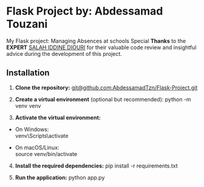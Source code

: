 # Flask Project by: Abdessamad Touzani
My Flask project: Managing Absences at schools
Special **Thanks** to the **EXPERT** [SALAH IDDINE DIOURI](https://github.com/diouri844) for their valuable code review and insightful advice during the development of this project.
## Installation

1. **Clone the repository:**
   [git@github.com:AbdessamadTzn/Flask-Project.git](https://github.com/AbdessamadTzn/Flask-Project.git)

2. **Create a virtual environment** (optional but recommended):
  python -m venv venv

3. **Activate the virtual environment:**
  * On Windows:  
      venv\Scripts\activate

  * On macOS/Linux:  
      source venv/bin/activate

4. **Install the required dependencies:** 
     pip install -r requirements.txt
   
5. **Run the application:**
     python app.py
